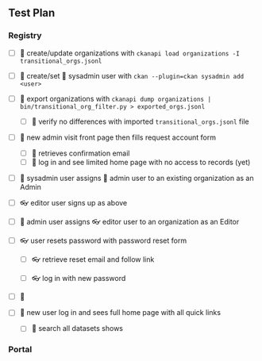 ## Test Plan

### Registry

- [ ] :white_square_button: create/update organizations with `ckanapi load organizations -I transitional_orgs.jsonl`
- [ ] :white_square_button: create/set :wrench: sysadmin user with `ckan --plugin=ckan sysadmin add <user>`

- [ ] :white_square_button: export organizations with `ckanapi dump organizations | bin/transitional_org_filter.py > exported_orgs.jsonl`
  - [ ] :white_square_button: verify no differences with imported `transitional_orgs.jsonl` file

- [ ] :microphone: new admin visit front page then fills request account form
  - [ ] :microphone: retrieves confirmation email
  - [ ] :microphone: log in and see limited home page with no access to records (yet)
- [ ] :wrench: sysadmin user assigns :microphone: admin user to an existing organization as an Admin

- [ ] :eyeglasses: editor user signs up as above
- [ ] :microphone: admin user assigns :eyeglasses: editor user to an organization as an Editor

- [ ] :eyeglasses: user resets password with password reset form
  - [ ] :eyeglasses: retrieve reset email and follow link
  - [ ] :eyeglasses: log in with new password


- [ ] :microphone:

- [ ] :bicyclist: new user log in and sees full home page with all quick links
  - [ ] :bicyclist: search all datasets shows


### Portal
